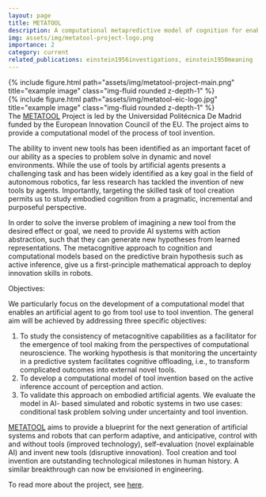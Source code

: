 ```yaml
---
layout: page
title: METATOOL
description: A computational metapredictive model of cognition for enabling tool invention in robots
img: assets/img/metatool-project-logo.png
importance: 2
category: current
related_publications: einstein1956investigations, einstein1950meaning
---
```




<div class="row">
    <div class="col-sm mt-2 mt-md-0">
        {% include figure.html path="assets/img/metatool-project-main.png" title="example image" class="img-fluid rounded z-depth-1" %}
    </div>
    <div class="col-sm mt-2 mt-md-0">
        {% include figure.html path="assets/img/metatool-eic-logo.jpg" title="example image" class="img-fluid rounded z-depth-1" %}
    </div>
</div>
<div class="caption">
  The <a href="https://www.metatool-project.eu/">METATOOL</a> Project is led by the Universidad Politécnica De Madrid funded by the European Innovation Council of the EU. The project aims to provide a computational model of the process of tool invention.
</div>


The ability to invent new tools has been identified as an important facet of our ability as a species to problem solve in dynamic and novel environments. While the use of tools by artificial agents presents a challenging task and has been widely identified as a key goal in the field of autonomous robotics, far less research has tackled the invention of new tools by agents. Importantly, targeting the skilled task of tool creation permits us to study embodied cognition from a pragmatic, incremental and purposeful perspective.

In order to solve the inverse problem of imagining a new tool from the desired effect or goal, we need to provide AI systems with action abstraction, such that they can generate new hypotheses from learned representations. The metacognitive approach to cognition and computational models based on the predictive brain hypothesis such as active inference, give us a first-principle mathematical approach to deploy innovation skills in robots.

Objectives:

We particularly focus on the development of a computational model that enables an artificial agent to go from tool use to tool invention. The general aim will be achieved by addressing three specific objectives:
1. To study the consistency of metacognitive capabilities as a facilitator for the emergence of tool making from the perspectives of computational neuroscience. The working hypothesis is that monitoring the uncertainty in a predictive system facilitates cognitive offloading, i.e., to transform complicated outcomes into external novel tools.
2. To develop a computational model of tool invention based on the active inference account of perception and action.
3. To validate this approach on embodied artificial agents. We evaluate the model in AI-
based simulated and robotic systems in two use cases: conditional task problem solving under uncertainty and tool invention.

<a href="https://www.metatool-project.eu/">METATOOL</a> aims to provide a blueprint for the next generation of artificial systems and robots that can perform adaptive, and anticipative, control with and without tools (improved technology), self-evaluation (novel explainable AI) and invent new tools (disruptive innovation). Tool creation and tool invention are outstanding technological milestones in human history. A similar breakthrough can now be envisioned in engineering.

To read more about the project, see <a href="https://www.metatool-project.eu/">here</a>.
